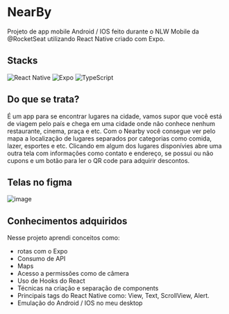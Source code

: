 # NearBy

Projeto de app mobile Android / IOS feito durante o NLW Mobile da @RocketSeat utilizando React Native criado com Expo.

## Stacks
![React Native](https://img.shields.io/badge/react_native-%2320232a.svg?style=for-the-badge&logo=react&logoColor=%2361DAFB)
![Expo](https://img.shields.io/badge/expo-1C1E24?style=for-the-badge&logo=expo&logoColor=#D04A37)
![TypeScript](https://img.shields.io/badge/typescript-%23007ACC.svg?style=for-the-badge&logo=typescript&logoColor=white)

## Do que se trata?
É um app para se encontrar lugares na cidade, vamos supor que você está de viagem pelo país e chega em uma cidade onde não conhece nenhum restaurante, cinema, praça e etc. Com o Nearby você consegue ver pelo mapa a localização de lugares separados por categorias como comida, lazer, esportes e etc. Clicando em algum dos lugares disponívies abre uma outra tela com informações como contato e endereço, se possui ou não cupons e um botão para ler o QR code para adquirir descontos.

## Telas no figma
![image](https://private-user-images.githubusercontent.com/111988047/395603944-f302c50f-52e6-491f-a355-3aeb76fcd89f.png?jwt=eyJhbGciOiJIUzI1NiIsInR5cCI6IkpXVCJ9.eyJpc3MiOiJnaXRodWIuY29tIiwiYXVkIjoicmF3LmdpdGh1YnVzZXJjb250ZW50LmNvbSIsImtleSI6ImtleTUiLCJleHAiOjE3MzU4MjQzMjksIm5iZiI6MTczNTgyNDAyOSwicGF0aCI6Ii8xMTE5ODgwNDcvMzk1NjAzOTQ0LWYzMDJjNTBmLTUyZTYtNDkxZi1hMzU1LTNhZWI3NmZjZDg5Zi5wbmc_WC1BbXotQWxnb3JpdGhtPUFXUzQtSE1BQy1TSEEyNTYmWC1BbXotQ3JlZGVudGlhbD1BS0lBVkNPRFlMU0E1M1BRSzRaQSUyRjIwMjUwMTAyJTJGdXMtZWFzdC0xJTJGczMlMkZhd3M0X3JlcXVlc3QmWC1BbXotRGF0ZT0yMDI1MDEwMlQxMzIwMjlaJlgtQW16LUV4cGlyZXM9MzAwJlgtQW16LVNpZ25hdHVyZT04NGQ0ODQwYjM1Mzg0OGI1NmZhZDQxYzgwMTAwMWY2ZmY2ZGQyNTJlMTYwM2UyMTY5N2I5M2ZlNTg2MzU1NmI1JlgtQW16LVNpZ25lZEhlYWRlcnM9aG9zdCJ9.laB2dTu-yu_kdiEs6Fa7L0M_OV-UKnqnzv12b4k8mLk)



## Conhecimentos adquiridos
Nesse projeto aprendi conceitos como: 
- rotas com o Expo
- Consumo de API
- Maps
- Acesso a permissões como de câmera
- Uso de Hooks do React
- Técnicas na criação e separação de components
- Principais tags do React Native como: View, Text, ScrollView, Alert.
- Emulação do Android / IOS no meu desktop
